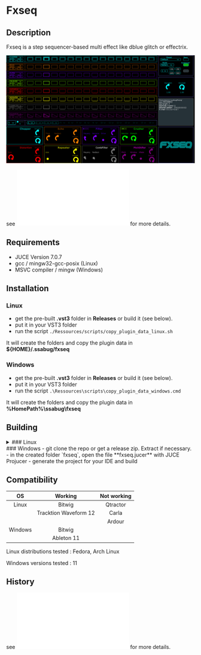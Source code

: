 # Fxseq

## Description
Fxseq is a step sequencer-based multi effect like dblue glitch or effectrix.

![alt text](Ressources/images/GUI.png)

see ![DOCUMENTATION](DOCUMENTATION.md) for more details.

## Requirements
 - JUCE Version 7.0.7
 - gcc / mingw32-gcc-posix (Linux)
 - MSVC compiler / mingw (Windows)

## Installation
### Linux
 - get the pre-built **.vst3** folder in **Releases** or build it (see below).
 - put it in your VST3 folder
 - run the script `./Ressources/scripts/copy_plugin_data_linux.sh`

It will create the folders and copy the plugin data in **${HOME}/.ssabug/fxseq**
### Windows
 - get the pre-built **.vst3** folder in **Releases** or build it (see below).
 - put it in your VST3 folder
 - run the script `.\Ressources\scripts\copy_plugin_data_windows.cmd`

It will create the folders and copy the plugin data in **%HomePath%\ssabug\fxseq**
## Building 
<details>
  <summary> ### Linux </summary>

 - git clone the repo or get a release zip. Extract if necessary.
 - in the created folder `fxseq`, open the file **fxseq.jucer** with JUCE Projucer
 - generate the project for your IDE or Linux Makefile
 - build in a IDE or, in a terminal, run `cd Builds/LinuxMakefile/ && make`
 - if manually built, the VST3 folder will be in the  **Builds/LinuxMakefile/build** directory
 </details>
 ### Windows
 - git clone the repo or get a release zip. Extract if necessary.
 - in the created folder `fxseq`, open the file **fxseq.jucer** with JUCE Projucer
 - generate the project for your IDE and build

## Compatibility
| OS            | Working               |  Not working          |
|:-------------:|:---------------------:|:---------------------:|
| Linux         | Bitwig                | Qtractor              |
|               | Tracktion Waveform 12 | Carla                 |
|               |                       | Ardour                |
| Windows       | Bitwig                |                       |
|               | Ableton 11            |                       |

Linux distributions tested : Fedora, Arch Linux

Windows versions tested : 11

## History
see ![HISTORY](HISTORY.md) for more details.
